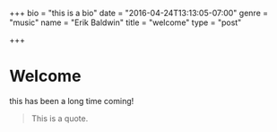+++
bio = "this is a bio"
date = "2016-04-24T13:13:05-07:00"
genre = "music"
name = "Erik Baldwin"
title = "welcome"
type = "post"

+++

# Welcome

this has been a long time coming!

<blockquote>This is a quote.</blockquote>
